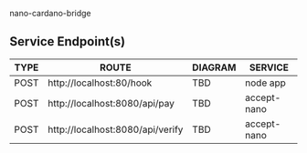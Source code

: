 nano-cardano-bridge

## Service Endpoint(s)
| TYPE | ROUTE | DIAGRAM | SERVICE |
| ------ | ------ | ------ | ------ | 
| POST | http://localhost:80/hook| TBD | node app
| POST | http://localhost:8080/api/pay | TBD | accept-nano
| POST | http://localhost:8080/api/verify | TBD | accept-nano
